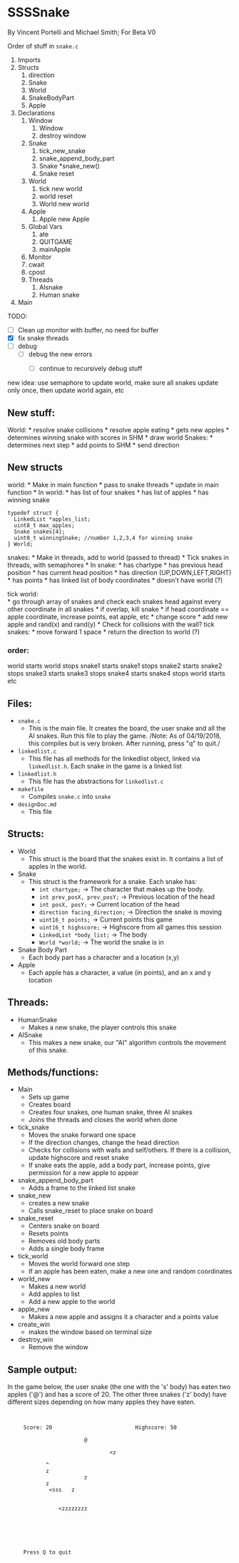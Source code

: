 # SSSSnake
By Vincent Portelli and Michael Smith; For Beta V0


Order of stuff in `snake.c`
1. Imports
2. Structs
	1. direction
	2. Snake
	3. World
	4. SnakeBodyPart
	5. Apple
3. Declarations
	1. Window
		1. Window
		2. destroy window
	2. Snake
		1. tick_new_snake
		2. snake_append_body_part
		3. Snake *snake_new()
		4. Snake reset
	3. World
		1. tick new world
		2. world reset
		3. World new world
	4. Apple 
		1. Apple new Apple 
	5. Global Vars
		1. ate
		2. QUITGAME
		3. mainApple
	6. Monitor
	7. cwait
	8. cpost 
	9. Threads
		1. AIsnake
		2. Human snake
4. Main
	



TODO: 
- [ ] Clean up monitor with buffer, no need for buffer
- [x] fix snake threads
- [ ] debug
	- [ ] debug the new errors 
		- [ ] continue to recursively debug stuff


new idea: use semaphore to update world, make sure all snakes update only once, then update world again, etc

## New stuff: 

World: 
	* resolve snake collisions 
	* resolve apple eating
	* gets new apples
	* determines winning snake with scores in SHM
	* draw world
Snakes: 
	* determines next step
	* add points to SHM
	* send direction 


## New structs 
world: 
	* Make in main function
	* pass to snake threads
	* update in main function
	* In world: 
		* has list of four snakes
		* has list of apples
		* has winning snake
```
typedef struct {
  LinkedList *apples_list;
  uint8_t max_apples;
  Snake snakes[4];
  uint8_t winningSnake; //number 1,2,3,4 for winning snake
} World;
```

snakes: 
	* Make in threads, add to world (passed to thread)
	* Tick snakes in threads, with semaphores
	* In snake: 
		* has chartype
		* has previous head position 
		* has current head position
		* has direction (UP,DOWN,LEFT,RIGHT)
		* has points
		* has linked list of body coordinates
		* doesn't have world (?)
	
tick world:  
	* go through array of snakes and check each snakes head against every other coordinate in all snakes
		* if overlap, kill snake
		* if head coordinate == apple coordinate, increase points, eat apple, etc
			* change score
			* add new apple and rand(x) and rand(y)
	* Check for collisions with the wall? 
tick snakes: 
	* move forward 1 space
	* return the direction to world (?)



### order: 
world starts
world stops
snake1 starts
snake1 stops
snake2 starts
snake2 stops
snake3 starts
snake3 stops
snake4 starts
snake4 stops
world starts
etc






## Files: 
* `snake.c`
	* This is the main file. It creates the board, the user snake and all the AI snakes. Run this file to play the game. /Note: As of 04/19/2018, this compiles but is very broken. After running, press "q" to quit./
* `linkedlist.c`
	* This file has all methods for the linkedlist object, linked via `linkedlist.h`. Each snake in the game is a linked list
* `linkedlist.h`
	* This file has the abstractions for `linkedlist.c`
* `makefile`
	* Compiles `snake.c` into `snake`
* `designDoc.md`
	* This file 

## Structs:
* World
	* This struct is the board that the snakes exist in. It contains a list of apples in the world. 
* Snake
	* This struct is the framework for a snake. Each snake has: 
		* `int chartype;` -> The character that makes up the body. 
  		* `int prev_posX, prev_posY;` -> Previous location of the head
  		* `int posX, posY;` -> Current location of the head
  		* `direction facing_direction;` -> Direction the snake is moving
  		* `uint16_t points;` -> Current points this game
  		* `uint16_t highscore;` -> Highscore from all games this session
  		* `LinkedList *body_list;` -> The body
  		* `World *world;` -> The world the snake is in
* Snake Body Part
	* Each body part has a character and a location (x,y)
* Apple
	* Each apple has a character, a value (in points), and an x and y location

## Threads: 
* HumanSnake
	* Makes a new snake, the player controls this snake
* AISnake
	* This makes a new snake, our "AI" algorithm controls the movement of this snake. 

## Methods/functions:
* Main
	* Sets up game
	* Creates board
	* Creates four snakes, one human snake, three AI snakes
	* Joins the threads and closes the world when done
* tick_snake
	* Moves the snake forward one space
	* If the direction changes, change the head direction
	* Checks for collisions with walls and self/others. If there is a collision, update highscore and reset snake
	* If snake eats the apple, add a body part, increase points, give permission for a new apple to appear
* snake_append_body_part
	* Adds a frame to the linked list snake
* snake_new
	* creates a new snake 
	* Calls snake_reset to place snake on board
* snake_reset
	* Centers snake on board
	* Resets points
	* Removes old body parts
	* Adds a single body frame
* tick_world
	* Moves the world forward one step
	* If an apple has been eaten, make a new one and random coordinates 
* world_new
	* Makes a new world
	* Add apples to list
	* Add a new apple to the world
* apple_new
	* Makes a new apple and assigns it a character and a points value
* create_win
	* makes the window based on terminal size
* destroy_win
	* Remove the window
## Sample output: 
In the game below, the user snake (the one with the 's' body) has eaten two apples ('@') and has a score of 20. The other three snakes ('z' body) have different sizes depending on how many apples they have eaten. 

```


     Score: 20							Highscore: 50

                       	@

								<z

			^		
			z		
                        z                                              
 			z		
             <sss	z		


				<zzzzzzzz






     Press Q to quit


